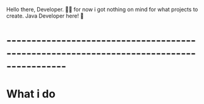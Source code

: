 Hello there, Developer. 🧑‍💻
for now i got nothing on mind for what projects to create.
Java Developer here! 👀


# ----------------------------------------------------------------------------------------
# What i do
